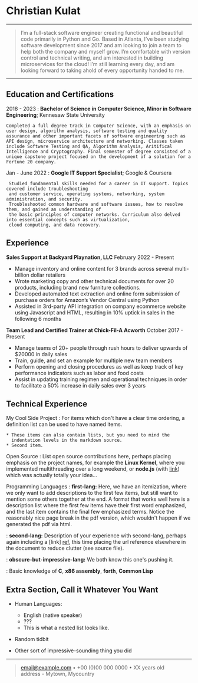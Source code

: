 Christian Kulat
============

----

> I’m a full-stack software engineer creating functional and beautiful code primarily in Python
> and Go. Based in Atlanta, I’ve been studying software development since 2017 and am looking 
> to join a team to help both the company and myself grow. I’m comfortable with version control 
> and technical writing, and am interested in building microservices for the cloud! I’m still 
>  learning every day, and am looking forward to taking ahold of every opportunity handed to me.

----

Education and Certifications
---------

2018 - 2023
:   **Bachelor of Science in Computer Science, Minor in Software Engineering**; Kennesaw State University

    Completed a full degree track in Computer Science, with an emphasis on user design, algorithm analysis, software testing and quality assurance and other important facets of software engineering such as API design, microservice architecture and networking. Classes taken include Software Testing and QA, Algorithm Analysis, Aritifical Intelligence and Cryptography. Final semester of degree consisted of a unique capstone project focused on the development of a solution for a Fortune 20 company.

Jan - June 2022
:   **Google IT Support Specialist**; Google & Coursera

     Studied fundamental skills needed for a career in IT support. Topics covered include troubleshooting
     and customer service, operating systems, networking, system administration, and security. 
     Troubleshooted common hardware and software issues, how to resolve them, and gained an understanding of 
     the basic principles of computer networks. Curriculum also delved into essential concepts such as virtualization,
     cloud computing, and data recovery.

Experience
----------

**Sales Support at Backyard Playnation, LLC**
February 2022 - Present

-   Manage inventory and online content for 3 brands across several multi-billion dollar retailers
-   Wrote marketing copy and other technical documents for over 20 products, including brand new furniture collections.
-   Developed automated text extraction and online form submission of purchase orders for Amazon’s Vendor Central using Python
-   Assisted in 3rd-party API integration on company ecommerce website using Javascript and HTML, resulting in 10% uptick in sales in the following 6 months


**Team Lead and Certified Trainer at Chick-Fil-A Acworth**
October 2017 - Present

-   Manage teams of 20+ people through rush hours to deliver upwards of $20000 in daily sales
-   Train, guide, and set an example for multiple new team members
-   Perform opening and closing procedures as well as keep track of key performance indicators such as labor and food costs
-   Assist in updating training regimen and operational techniques in order to facilitate a 50% increase in daily sales over 3 years

Technical Experience
--------------------

My Cool Side Project
:   For items which don't have a clear time ordering, a definition
    list can be used to have named items.

    * These items can also contain lists, but you need to mind the
      indentation levels in the markdown source.
    * Second item.

Open Source
:   List open source contributions here, perhaps placing emphasis on
    the project names, for example the **Linux Kernel**, where you
    implemented multithreading over a long weekend, or **node.js**
    (with [link](http://nodejs.org)) which was actually totally
    your idea...

Programming Languages
:   **first-lang:** Here, we have an itemization, where we only want
    to add descriptions to the first few items, but still want to
    mention some others together at the end. A format that works well
    here is a description list where the first few items have their
    first word emphasized, and the last item contains the final few
    emphasized terms. Notice the reasonably nice page break in the pdf
    version, which wouldn't happen if we generated the pdf via html.

:   **second-lang:** Description of your experience with second-lang,
    perhaps again including a [link] [ref], this time placing the url
    reference elsewhere in the document to reduce clutter (see source
    file). 

:   **obscure-but-impressive-lang:** We both know this one's pushing
    it.

:   Basic knowledge of **C**, **x86 assembly**, **forth**, **Common Lisp**

[ref]: https://github.com/githubuser/superlongprojectname

Extra Section, Call it Whatever You Want
----------------------------------------

* Human Languages:

     * English (native speaker)
     * ???
     * This is what a nested list looks like.

* Random tidbit

* Other sort of impressive-sounding thing you did

----

> <email@example.com> • +00 (0)00 000 0000 • XX years old\
> address - Mytown, Mycountry
